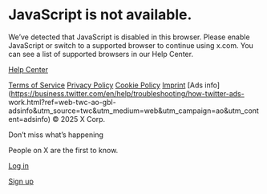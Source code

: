 # JavaScript is not available.

We’ve detected that JavaScript is disabled in this browser. Please enable
JavaScript or switch to a supported browser to continue using x.com. You can
see a list of supported browsers in our Help Center.

[Help Center](https://help.x.com/using-x/x-supported-browsers)

[Terms of Service](https://twitter.com/tos) [Privacy
Policy](https://twitter.com/privacy) [Cookie
Policy](https://support.twitter.com/articles/20170514)
[Imprint](https://legal.twitter.com/imprint.html) [Ads
info](https://business.twitter.com/en/help/troubleshooting/how-twitter-ads-
work.html?ref=web-twc-ao-gbl-
adsinfo&utm_source=twc&utm_medium=web&utm_campaign=ao&utm_content=adsinfo) ©
2025 X Corp.

Don’t miss what’s happening

People on X are the first to know.

[Log in](/login)

[Sign up](/i/flow/signup)

